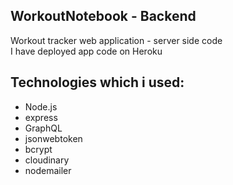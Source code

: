 ## WorkoutNotebook - Backend
Workout tracker web application - server side code<br/>
I have deployed app code on Heroku

## Technologies which i used:
- Node.js
- express
- GraphQL
- jsonwebtoken
- bcrypt
- cloudinary
- nodemailer
